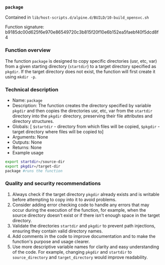### `package`

Contained in `lib/host-scripts.d/alpine.d/BUILD/10-build_opensvc.sh`

Function signature: b9185dc00d625f6e970e86549720c3b815f20f10e6b152ea5faebf40f5dcd8f4

### Function overview

The function `package` is designed to copy specific directories (usr, etc, var) from a given starting directory (`startdir`) to a target directory specified as `pkgdir`. If the target directory does not exist, the function will first create it using `mkdir -p`.

### Technical description

- Name: `package`
- Description: The function creates the directory specified by variable `pkgdir` and then copies the directories usr, etc, var from the `startdir` directory into the `pkgdir` directory, preserving their file attributes and directory structures.
- Globals: [ `$startdir` - directory from which files will be copied, `$pkgdir` - target directory where files will be copied to]
- Arguments: None
- Outputs: None
- Returns: None
- Example usage
```bash
export startdir=/source-dir
export pkgdir=/target-dir
package #runs the function
```

### Quality and security recommendations

1. Always check if the target directory `pkgdir` already exists and is writable before attempting to copy into it to avoid problems. 
2. Consider adding error checking code to handle any errors that may occur during the execution of the function, for example, when the source directory doesn't exist or if there isn't enough space in the target directory.
3. Validate the directories `startdir` and `pkgdir` to prevent path injections, ensuring they contain valid directory names.
4. Add comments in the code to improve documentation and to make the function's purpose and usage clearer.
5. Use more descriptive variable names for clarity and easy understanding of the code. For example, changing `pkgdir` and `startdir` to `source_directory` and `target_directory` would improve readability.

